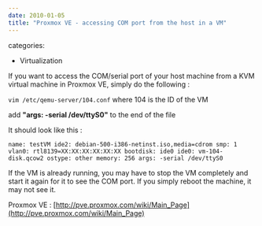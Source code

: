 ```yaml
---
date: 2010-01-05
title: "Proxmox VE - accessing COM port from the host in a VM"
---
```








categories:
- Virtualization


If you want to access the COM/serial port of your host machine from a KVM virtual machine in Proxmox VE, simply do the following :

`vim /etc/qemu-server/104.conf`
where 104 is the ID of the VM

add **"args: -serial /dev/ttyS0"** to the end of the file

It should look like this :

`name: testVM
ide2: debian-500-i386-netinst.iso,media=cdrom
smp: 1
vlan0: rtl8139=XX:XX:XX:XX:XX:XX
bootdisk: ide0
ide0: vm-104-disk.qcow2
ostype: other
memory: 256
args: -serial /dev/ttyS0`

If the VM is already running, you may have to stop the VM completely and start it again for it to see the COM port.
If you simply reboot the machine, it may not see it.

Proxmox VE : [http://pve.proxmox.com/wiki/Main_Page](http://pve.proxmox.com/wiki/Main_Page)
